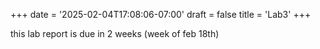 +++
date = '2025-02-04T17:08:06-07:00'
draft = false
title = 'Lab3'
+++

this lab report is due in 2 weeks (week of feb 18th)